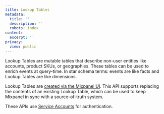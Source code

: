 ```yaml
---
title: Lookup Tables
metadata:
  title: ''
  description: ''
  robots: index
content:
  excerpt: ''
privacy:
  view: public
---
```

Lookup Tables are mutable tables that describe non-user entities like accounts, product SKUs, or geographies. These tables can be used to enrich events at query-time. In star schema terms: events are like facts and Lookup Tables are like dimensions.

Lookup Tables are [created via the Mixpanel UI](https://help.mixpanel.com/hc/en-us/articles/360044139291-Lookup-tables#stepbystep-guide). This API supports replacing the contents of an existing Lookup Table, which can be used to keep Mixpanel in sync with a source-of-truth system.

These APIs use [Service Accounts](ref:service-accounts) for authentication.
